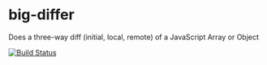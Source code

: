 # big-differ

Does a three-way diff (initial, local, remote) of a JavaScript Array or Object

[![Build Status](https://travis-ci.org/intel-hpdd/big-differ.svg?branch=master)](https://travis-ci.org/intel-hpdd/big-differ)
